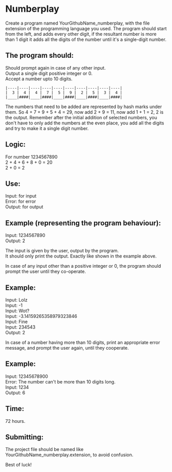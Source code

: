 # Numberplay
<p>Create a program named YourGithubName_numberplay, with the file extension of the programming language you used. The program should start from the left, and adds every other digit, if the resultant number is more than 1 digit it adds all the digits of the number until it's a single-digit number.</p>

## The program should:
<p>Should prompt again in case of any other input.<br>
Output a single digit positive integer or 0.<br>
Accept a number upto 10 digits.</p>

```
|----|----|----|----|----|----|----|----|----|----|
|  3 |  4 |  4 |  7 |  5 |  9 |  2 |  5 |  3 |  4 |
|____|####|____|####|____|####|____|####|____|####|
```
The numbers that need to be added are represented by hash marks under them.
So 4 + 7 + 9 + 5 + 4 = 29, now add 2 + 9 = 11, now add 1 + 1 = 2, 2 is the output.
Remember after the initial addition of selected numbers, you don't have to only add the numbers at the even place, you add all the digits and try to make it a single digit number.

## Logic:

<p>For number 1234567890<br>
2 + 4 + 6 + 8 + 0 = 20<br>
2 + 0 = 2</p>

## Use:
<p>Input: for input<br>
Error: for error<br>
Output: for output</p>

## Example (representing the program behaviour):

<p>Input: 1234567890<br>
Output: 2</p>

<p>The input is given by the user, output by the program.<br>
It should only print the output. Exactly like shown in the example above.<br>

In case of any input other than a positive integer or 0, the program should prompt the user until they co-operate.<br>
</p>

## Example:

<p>Input: Lolz<br>
Input: -1<br>
Input: Wot?<br>
Input: -3.14159265358979323846<br>
Input: Fine<br>
Input: 234543<br>
Output: 2<br></p>

<p>In case of a number having more than 10 digits, print an appropriate error message, and prompt the user again, until they cooperate.</p>

## Example:

<p>Input: 12345678900<br>
Error: The number can't be more than 10 digits long.<br>
Input: 1234<br>
Output: 6<br></p>

## Time:
72 hours.

## Submitting:
The project file should be named like YourGithubName_numberplay.extension, to avoid confusion.


Best of luck!


